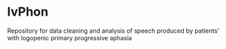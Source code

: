 # lvPhon
Repository for data cleaning and analysis of speech produced by patients' with logopenic primary progressive aphasia
